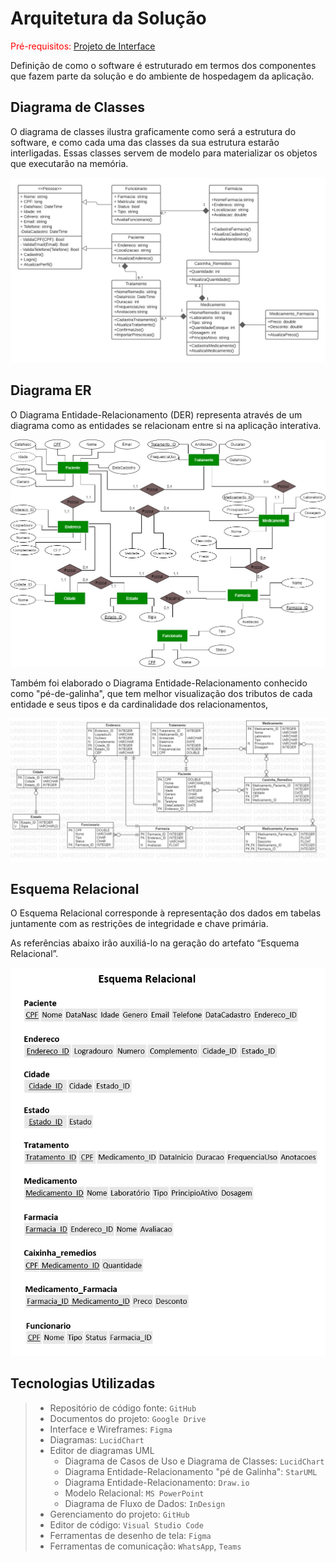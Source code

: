 # Arquitetura da Solução

<span style="color:red">Pré-requisitos: <a href="3-Projeto de Interface.md"> Projeto de Interface</a></span>

Definição de como o software é estruturado em termos dos componentes que fazem parte da solução e do ambiente de hospedagem da aplicação.

## Diagrama de Classes

O diagrama de classes ilustra graficamente como será a estrutura do software, e como cada uma das classes da sua estrutura estarão interligadas. Essas classes servem de modelo para materializar os objetos que executarão na memória.

![Diagramas de Classes](img/DiagramaClasses.png)
## Diagrama ER

O Diagrama Entidade-Relacionamento (DER) representa através de um diagrama como as entidades se relacionam entre si na aplicação interativa.

![Diagrama Entidade Relacionamento](img/Diagrama_Entidade_Relacionamento.jpg)

Também foi elaborado o Diagrama Entidade-Relacionamento conhecido como "pé-de-galinha", que tem melhor visualização dos tributos de cada entidade e seus tipos e da cardinalidade dos relacionamentos,

![Diagrama Entidade Relacionamento "pé-de-galinha"](img/DER_pe_de_galinha.jpg)


## Esquema Relacional

O Esquema Relacional corresponde à representação dos dados em tabelas juntamente com as restrições de integridade e chave primária.
 
As referências abaixo irão auxiliá-lo na geração do artefato “Esquema Relacional”.

![Esquema Relacional](img/Esquema_Relacional.jpg)

## Tecnologias Utilizadas


>* Repositório de código fonte: `GitHub`
>* Documentos do projeto: `Google Drive`
>* Interface e Wireframes: `Figma`
>* Diagramas: `LucidChart`
>* Editor de diagramas UML
>   * Diagrama de Casos de Uso e Diagrama de Classes: `LucidChart`
>   * Diagrama Entidade-Relacionamento "pé de Galinha": `StarUML`
>   * Diagrama Entidade-Relacionamento: `Draw.io`
>   * Modelo Relacional: `MS PowerPoint`
>   * Diagrama de Fluxo de Dados: `InDesign`
>* Gerenciamento do projeto: `GitHub`
>* Editor de código: `Visual Studio Code`
>* Ferramentas de desenho de tela: `Figma`
>* Ferramentas de comunicação: `WhatsApp`, `Teams`